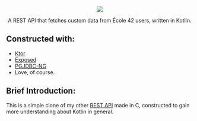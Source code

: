 <div align="center">
  <img src="https://raw.githubusercontent.com/hde-oliv/enki/master/assets/enki.png"/>
</div>
<div align="center">
  <p> A REST API that fetches custom data from École 42 users, written in Kotlin.</p>
</div>

## Constructed with:
- [Ktor](https://ktor.io/)
- [Exposed](https://github.com/JetBrains/Exposed)
- [PGJDBC-NG](https://impossibl.github.io/pgjdbc-ng/)
- Love, of course.

## Brief Introduction:

This is a simple clone of my other [REST API](https://github.com/hde-oliv/enki) made in C, constructed to gain more understanding about Kotlin in general.
